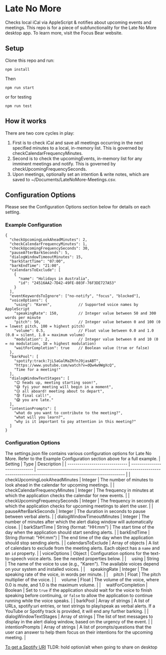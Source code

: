 # Late No More

Checks local iCal via AppleScript & notifies about upcoming events and meetings. This repo is for a piece of subfunctionality for the Late No More desktop app. To learn more, visit the Focus Bear website.

## Setup

Clone this repo and run:

`npm install`

Then

`npm run start`

or for testing

`npm run test`

## How it works

There are two core cycles in play:

1. First is to check iCal and save all meetings occurring in the next specified minutes to a local, in-memory list. This is governed by checkCalendarFrequencyMinutes.
2. Second is to check the upcomingEvents, in-memory list for any imminent meetings and notify. This is governed by checkUpcomingFrequencySeconds.
3. Upon meetings, optionally set an intention & write notes, which are saved to ~/Documents/LateNoMore-Meetings.csv.

## Configuration Options

Please see the Configuration Options section below for details on each setting.

### Example Configuration

```
{
  "checkUpcomingLookAheadMinutes": 2,
  "checkCalendarFrequencyMinutes": 1,
  "checkUpcomingFrequencySeconds": 30,
  "pauseAfterBarkSeconds": 5,
  "dialogWindowTimeoutMinutes": 15,
  "barkStartTime": "07:00",
  "barkEndTime": "21:00",
  "calendarsToExclude": [
    {
      "name": "Holidays in Australia",
      "id": "24516AA2-7D42-49FE-803F-76F3DE727A53"
    }
  ],
  "eventKeywordsToIgnore": ["no-notify", "focus", "blocked"],
  "voiceOptions": {
    "using": "Karen",            // Supported voice names by AppleScript
    "speakingRate": 150,         // Integer value between 50 and 300 words per minute
    "pitch": 50,                 // Integer value between 0 and 100 (0 = lowest pitch, 100 = highest pitch)
    "volume": 0.5,               // Float value between 0.0 and 1.0 (0.0 = silent, 1.0 = maximum volume)
    "modulation": 2,             // Integer value between 0 and 10 (0 = no modulation, 10 = highest modulation)
    "waitForCompletion": true    // Boolean value (true or false)
  },
  "barkPool": [
    "spotify:track:7jL5aGalMaZRfnJ9jasABT",
    "https://www.youtube.com/watch?v=dQw4w9WgXcQ",
    "Time for a meeting!"
  ],
  "dialogWindowTextStages": [
    "😊 heads up, meeting starting soon!",
    "😅 fyi your meeting will begin in a moment",
    "😥 all aboard! meeting about to depart",
    "😰 final call!",
    "😱 you are late."
  ],
  "intentionPrompts": [
    "what do you want to contribute to the meeting?",
    "what will you learn?",
    "why is it important to pay attention in this meeting?"
  ]
}
```

### Configuration Options

The settings.json file contains various configuration options for Late No More. Refer to the Example Configuration section above for a full example.
| Setting | Type | Description |
| ------------------------------ | ----------------------------- | -------------------------------------------------------------------------------------------------------------------------- |
| checkUpcomingLookAheadMinutes | Integer | The number of minutes to look ahead in the calendar for upcoming meetings. |
| checkCalendarFrequencyMinutes | Integer | The frequency in minutes at which the application checks the calendar for new events. |
| checkUpcomingFrequencySeconds | Integer | The frequency in seconds at which the application checks for upcoming meetings to alert the user. |
| pauseAfterBarkSeconds | Integer | The duration in seconds to pause between verbal alerts. |
| dialogWindowTimeoutMinutes | Integer | The number of minutes after which the alert dialog window will automatically close. |
| barkStartTime | String (format: "HH:mm") | The start time of the day when the application should start sending alerts. |
| barkEndTime | String (format: "HH:mm") | The end time of the day when the application should stop sending alerts. |
| calendarsToExclude | Array of objects | A list of calendars to exclude from the meeting alerts. Each object has a `name` and an `id` property. |
| voiceOptions | Object | Configuration options for the text-to-speech voice alerts. See the nested properties below. |
| &emsp;using | String | The name of the voice to use (e.g., "Karen"). The available voices depend on your system and installed voices. |
| &emsp;speakingRate | Integer | The speaking rate of the voice, in words per minute. |
| &emsp;pitch | Float | The pitch multiplier of the voice. |
| &emsp;volume | Float | The volume of the voice, where 0.0 is mute, and 1.0 is the maximum volume. |
| &emsp;waitForCompletion | Boolean | Set to `true` if the application should wait for the voice to finish speaking before continuing, or `false` to allow the application to continue running while the voice speaks. |
| barkPool | Array of strings | A list of URLs, spotify:uri entries, or text strings to play/speak as verbal alerts. If a YouTube or Spotify track is provided, it will end any further barking. |
| dialogWindowTextStages | Array of strings | The list of text messages to display in the alert dialog window, based on the urgency of the event. |
| intentionPrompts | Array of strings | A list of prompts/questions that the user can answer to help them focus on their intentions for the upcoming meeting. |

[To get a Spotify URI](https://community.spotify.com/t5/FAQs/What-s-a-Spotify-URI/ta-p/919201) TLDR: hold option/alt when going to share on desktop
